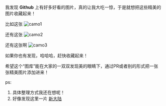 我发现 __Github__ 上有好多好看的图片，真的让我大吃一惊，于是就想把这些精美的图片收藏起来！

比如这张
![camo1](https://camo.githubusercontent.com/5e8a60c275531b4c0e8434ce42e78acd33f495ca/68747470733a2f2f6f63746f6465782e6769746875622e636f6d2f696d616765732f6a65747061636b746f6361742e706e67)

还有这张
![camo2](https://camo.githubusercontent.com/5215e6fe0e2fc740eb8d91fe380287294fcacca5/68747470733a2f2f6f63746f6465782e6769746875622e636f6d2f696d616765732f79616b746f6361742e706e67)

还有这张啊
![camo3](https://camo.githubusercontent.com/2ca441ac2f206f16916ab83262ae9e74d5461931/68747470733a2f2f6f63746f6465782e6769746875622e636f6d2f696d616765732f77656c636f6d65746f6361742e706e67)

如果你也有发现，哈哈哈，赶快收藏起来！

希望这个“图库”能在大家的一双双发现美的眼睛下，通过PR或者别的形式把一张张精美图片添加进来！

ps: 
1. 具体整理方式我还在想呢！
2. 好像发现这里一片 [新大陆](https://octodex.github.com/)
